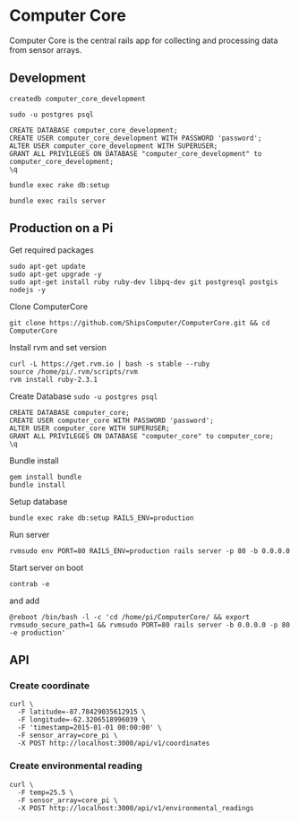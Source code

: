 # Computer Core

Computer Core is the central rails app for collecting and processing data from sensor arrays.

## Development

`createdb computer_core_development`

`sudo -u postgres psql`

```
CREATE DATABASE computer_core_development;
CREATE USER computer_core_development WITH PASSWORD 'password';
ALTER USER computer_core_development WITH SUPERUSER;
GRANT ALL PRIVILEGES ON DATABASE "computer_core_development" to computer_core_development;
\q
```

`bundle exec rake db:setup`

`bundle exec rails server`

## Production on a Pi

Get required packages
```
sudo apt-get update
sudo apt-get upgrade -y
sudo apt-get install ruby ruby-dev libpq-dev git postgresql postgis nodejs -y
```

Clone ComputerCore

`git clone https://github.com/ShipsComputer/ComputerCore.git && cd ComputerCore`

Install rvm and set version
```
curl -L https://get.rvm.io | bash -s stable --ruby
source /home/pi/.rvm/scripts/rvm
rvm install ruby-2.3.1
```

Create Database
`sudo -u postgres psql`

```
CREATE DATABASE computer_core;
CREATE USER computer_core WITH PASSWORD 'password';
ALTER USER computer_core WITH SUPERUSER;
GRANT ALL PRIVILEGES ON DATABASE "computer_core" to computer_core;
\q
```

Bundle install
```
gem install bundle
bundle install
```

Setup database

`bundle exec rake db:setup RAILS_ENV=production`

Run server

`rvmsudo env PORT=80 RAILS_ENV=production rails server -p 80 -b 0.0.0.0`

Start server on boot

`contrab -e`

and add

`@reboot /bin/bash -l -c 'cd /home/pi/ComputerCore/ && export rvmsudo_secure_path=1 && rvmsudo PORT=80 rails server -b 0.0.0.0 -p 80 -e production'`

## API

### Create coordinate

```
curl \
  -F latitude=-87.78429035612915 \
  -F longitude=-62.3206518996039 \
  -F 'timestamp=2015-01-01 00:00:00' \
  -F sensor_array=core_pi \
  -X POST http://localhost:3000/api/v1/coordinates
```

### Create environmental reading

```
curl \
  -F temp=25.5 \
  -F sensor_array=core_pi \
  -X POST http://localhost:3000/api/v1/environmental_readings
```

